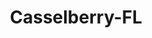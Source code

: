 ---
title: Casselberry-FL
slug: casselberry-fl
f_state:
- cms/state/florida.md
f_locations:
- cms/payday-loan/a-c-e-cash-express-315.md
- cms/payday-loan/advance-america-1427.md
- cms/payday-loan/advance-america-1488.md
- cms/payday-loan/advance-america-1489.md
- cms/payday-loan/amscot-4470.md
- cms/payday-loan/checkcare-systems-14202.md
- cms/payday-loan/fast-check-17863.md
- cms/payday-loan/first-america-cash-advance-18168.md
- cms/payday-loan/national-cash-advance-22479.md
updated-on: '2024-05-30T13:41:28.615Z'
created-on: '2024-05-30T13:41:28.615Z'
published-on: '2024-05-30T13:54:32.469Z'
f_city: Casselberry
layout: '[city].html'
tags: city
---